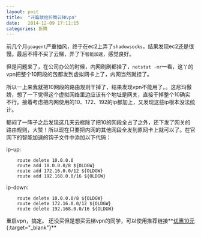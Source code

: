 ```yaml
---
layout: post
title:  "开篇献给折腾云梯vpn"
date:   2014-12-09 17:11:15
categories: 折腾
---
```

前几个月`goagent`严重抽风，终于在ec2上弄了`shadowsocks`，结果发现ec2还是很慢。最后不得不买了云梯，弄了下`智能加速`，感觉良好。

但是问题来了，在公司办公的时候，内网刷刷都挂了，`netstat -nr`一看，这丫的vpn把整个10网段的包都发到虚拟网卡上了，内网当然就挂了。

所以一上来我就把10网段的路由规则干掉了，结果发现vpn不能用了。。这尼玛傲娇，想了一下觉得这个虚拟网络里边应该有个地址是网关，直接干掉整个10确实不行。接着考虑把内网使用的10、172、192的ip都加上，又发现这些ip根本没法统计。

郁闷了一阵子之后发现这几天云梯除了把10的网段全占了之外，还下发了网关的路由规则，大赞！所以现在只要把内网的其他网段全发到原网卡上就可以了。在官网下的智能加速的钩子文件中添加以下代码：

ip-up:

        route delete 10.0.0.0
        route add 10.0.0.0/8 ${OLDGW}
        route add 172.16.0.0/12 ${OLDGW}
        route add 192.168.0.0/16 ${OLDGW}

ip-down:

        route delete 10.0.0.0/8 ${OLDGW}
        route delete 172.16.0.0/12 ${OLDGW}
        route delete 192.168.0.0/16 ${OLDGW}

重启vpn，搞定。
还没买但是想买云梯vpn的同学，可以使用推荐链接**[优惠10元](http://datatz.com/?r=4d8cebe87a785e6e){:target="_blank"}**
